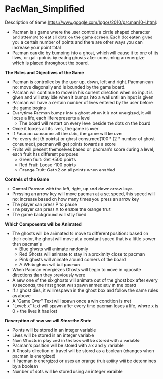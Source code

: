 # PacMan_Simplified

Description of Game:https://www.google.com/logos/2010/pacman10-i.html:
- Pacman is a game where the user controls a circle shaped character and attempts to eat all dots on the game screen. 
Each dot eaten gives you a certain number of points and there are other ways you can increase your point total
- Pacman can die by bumping into a ghost, which will cause it to one of its lives, or gain points by eating ghosts after consuming an energizer which is placed throughout the board.

**The Rules and Objectives of the Game**
- Pacman is controlled by the user up, down, left and right. Pacman can not move diagonally and is bounded by the game board. 
- Pacman will continue to move in his current direction when no input is given and will stay idle when it bumps into a wall until an input is given
- Pacman will have a certain number of lives entered by the user before the game begins
- Everytime Pacman bumps into a ghost when it is not energized, it will loose a life, each life represents a level
    - The board will restart on every level beside the dots on the board
- Once it looses all its lives, the game is over
- If Pacman consumes all the dots, the game will be over
- For every dot (5 points) or ghost consumed(100 * (2 * number of ghost consumed), pacman will get points towards a score
- Fruits will present themselves based on pacman's score during a level, each fruit has different purposes
    - Green fruit: Get +500 points
    - Red Fruit: Loose -100 points
    - Orange Fruit: Get x2 on all points when enabled

**Controls of the Game**
- Control Pacman with the left, right, up and down arrow keys
- Pressing an arrow key will move pacman at a set speed, this speed will not increase based on how many times you press an arrow key
- The player can press P to pause
- The player can press X to enable the orange fruit
- The game background will stay fixed

**Which Components will be Animated**
- The ghosts will be animated to move to different positions based on their color, the ghost will move at a constant speed 
that is a little slower than pacman's
    - Blue ghosts will animate randomly
    - Red Ghosts will animate to stay in a proximity close to pacman
    - Pink ghosts will animate around corners of the board
    - A White ghost will tail pacman
- When Pacman energiezes Ghosts will begin to move in opposite directions than they previously were
- A new one of the six ghosts will animate out of the ghost box after every 10 seconds, the first ghost will spawn immedietly in the board
- If a ghost dies, it will respawn in the ghost box and follow the same rules as above
- A "Game Over" Text will spawn once a win condition is met
- "Level: x" text will spawn after every time pacman loses a life, where x is 0 + the lives it has lost

**Description of how we will Store the State**
- Points will be stored in an integer variable
- Lives will be stored in an integer variable
- Num Ghosts in play and in the box will be stored with a variable
- Pacman's position will be stored with a x and y variable
- A Ghosts direction of travel will be stored as a boolean (changes when pacman is energized)
- If Pacman is energized or uses an orange fruit ability will be determines by a boolean 
- Number of dots will be stored using an integer varaible
